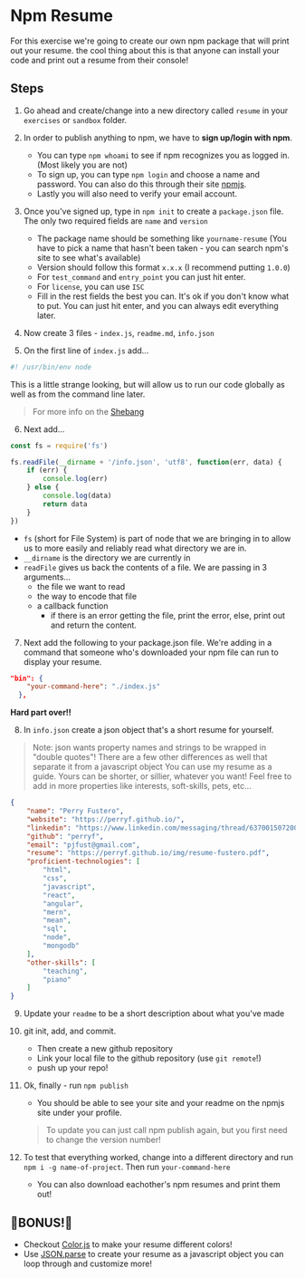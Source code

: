 # Npm Resume
For this exercise we're going to create our own npm package that will print out your resume.  the cool thing about this is that anyone can install your code and print out a resume from their console!

## Steps

1. Go ahead and create/change into a new directory called `resume` in your `exercises` or `sandbox` folder. 

2. In order to publish anything to npm, we have to **sign up/login with npm**.  
    * You can type `npm whoami` to see if npm recognizes you as logged in. (Most likely you are not) 
    * To sign up, you can type `npm login` and choose a name and password. You can also do this through their site [npmjs](https://www.npmjs.com/). 
    * Lastly you will also need to verify your email account.

3. Once you've signed up, type in `npm init` to create a `package.json` file. The only two required fields are `name` and `version`
    * The package name should be something like `yourname-resume` (You have to pick a name that hasn't been taken - you can search npm's site to see what's available)
    * Version should follow this format `x.x.x` (I recommend putting `1.0.0`)
    * For `test_command` and `entry_point` you can just hit enter. 
    * For `license`, you can use `ISC`
    * Fill in the rest fields the best you can. It's ok if you don't know what to put. You can just hit enter, and you can always edit everything later. 

4. Now create 3 files - `index.js`, `readme.md`, `info.json`

5. On the first line of `index.js` add...

```js
#! /usr/bin/env node
```

This is a little strange looking, but will allow us to run our code globally as well as from the command line later. 
> For more info on the [Shebang](https://en.wikipedia.org/wiki/Shebang_(Unix))

6. Next add...

```js
const fs = require('fs')

fs.readFile(__dirname + '/info.json', 'utf8', function(err, data) {
    if (err) {
        console.log(err)
    } else {
        console.log(data)
        return data
    }
})
```

* `fs` (short for File System) is part of node that we are bringing in to allow us to more easily and reliably read what directory we are in.
* `__dirname` is the directory we are currently in
* `readFile` gives us back the contents of a file.  We are passing in 3 arguments...
    * the file we want to read
    * the way to encode that file
    * a callback function 
        * if there is an error getting the file, print the error, else, print out and return the content.  

7. Next add the following to your package.json file. We're adding in a command that someone who's downloaded your npm file can run to display your resume. 
```json
"bin": {
    "your-command-here": "./index.js"
  },
```

**Hard part over!!**

8. In `info.json` create a json object that's a short resume for yourself. 
> Note: json wants property names and strings to be wrapped in "double quotes"! There are a few other differences as well that separate it from a javascript object
You can use my resume as a guide. Yours can be shorter, or sillier, whatever you want! Feel free to add in more properties like interests, soft-skills, pets, etc...
```json
{
    "name": "Perry Fustero",
    "website": "https://perryf.github.io/",
    "linkedin": "https://www.linkedin.com/messaging/thread/6370015072009355264/",
    "github": "perryf",
    "email": "pjfust@gmail.com",
    "resume": "https://perryf.github.io/img/resume-fustero.pdf",
    "proficient-technologies": [
        "html", 
        "css", 
        "javascript", 
        "react", 
        "angular", 
        "mern", 
        "mean",
        "sql",
        "node", 
        "mongodb"
    ],
    "other-skills": [
        "teaching",
        "piano"
    ]
}
```

9. Update your `readme` to be a short description about what you've made

10. git init, add, and commit. 
    * Then create a new github repository
    * Link your local file to the github repository (use `git remote`!)
    * push up your repo!

11. Ok, finally -  run `npm publish`
    * You should be able to see your site and your readme on the npmjs site under your profile.
    > To update you can just call npm publish again, but you first need to change the version number!

12. To test that everything worked, change into a different directory and run `npm i -g name-of-project`. Then run `your-command-here`
    * You can also download eachother's npm resumes and print them out!

## 🌟BONUS!🌟

* Checkout [Color.js](https://github.com/Marak/colors.js) to make your resume different colors!
* Use [JSON.parse](https://developer.mozilla.org/en-US/docs/Web/JavaScript/Reference/Global_Objects/JSON/parse) to create your resume as a javascript object you can loop through and customize more!
